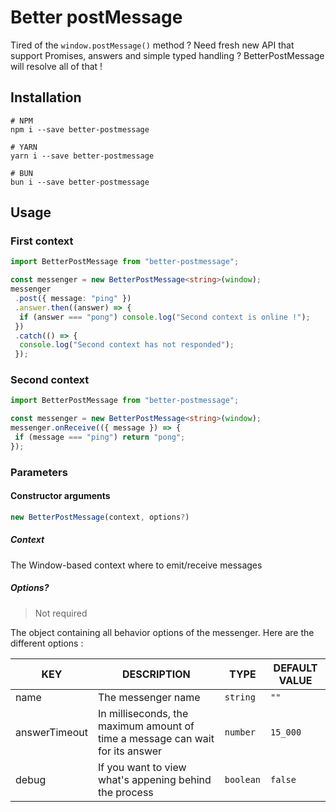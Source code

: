 # Better postMessage

Tired of the `window.postMessage()` method ? Need fresh new API that support Promises, answers and simple typed handling ?
BetterPostMessage will resolve all of that !

## Installation

```terminal
# NPM
npm i --save better-postmessage

# YARN
yarn i --save better-postmessage

# BUN
bun i --save better-postmessage
```

## Usage

### First context

```ts
import BetterPostMessage from "better-postmessage";

const messenger = new BetterPostMessage<string>(window);
messenger
 .post({ message: "ping" })
 .answer.then((answer) => {
  if (answer === "pong") console.log("Second context is online !");
 })
 .catch(() => {
  console.log("Second context has not responded");
 });
```

### Second context

```ts
import BetterPostMessage from "better-postmessage";

const messenger = new BetterPostMessage<string>(window);
messenger.onReceive(({ message }) => {
 if (message === "ping") return "pong";
});
```

### Parameters

#### Constructor arguments

```js
new BetterPostMessage(context, options?)
```

##### Context

The Window-based context where to emit/receive messages

##### Options?

> Not required

The object containing all behavior options of the messenger.
Here are the different options :

KEY | DESCRIPTION | TYPE | DEFAULT VALUE
--|--|--|--
name | The messenger name | `string` | `""`
answerTimeout | In milliseconds, the maximum amount of time a message can wait for its answer | `number` | `15_000`
debug | If you want to view what's appening behind the process | `boolean` | `false`
